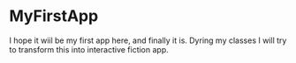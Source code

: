 # MyFirstApp
I hope it wiil be my first app here, and finally it is.
Dyring my classes I will try to transform this into interactive fiction app.
